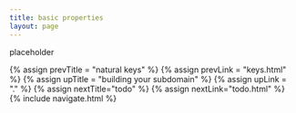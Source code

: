 ```yaml
---
title: basic properties
layout: page
---
```


placeholder

{% assign prevTitle = "natural keys" %}
{% assign prevLink = "keys.html" %}
{% assign upTitle = "building your subdomain" %}
{% assign upLink = "." %}
{% assign nextTitle="todo" %}
{% assign nextLink="todo.html" %}
{% include navigate.html %}

